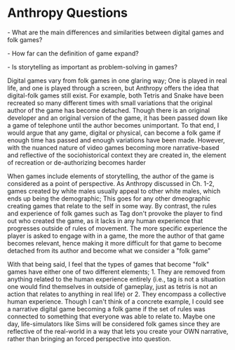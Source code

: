 # Anthropy Questions
<p> - What are the main differences and similarities between digital games and folk games?
<P> - How far can the definition of game expand?
<p> - Is storytelling as important as problem-solving in games?

<p> Digital games vary from folk games in one glaring way; One is played in real life, and one is played through a screen, but Anthropy offers the idea that digital-folk games still exist. For example, both Tetris and Snake have been recreated so many different times with small variations that the original author of the game has become detached. Though there is an original developer and an original version of the game, it has been passed down like a game of telephone until the author becomes unimportant. To that end, I would argue that any game, digital or physical, can become a folk game if enough time has passed and enough variations have been made. However, with the nuanced nature of video games becoming more narrative-based and reflective of the sociohistorical context they are created in, the element of recreation or de-authorizing becomes harder </p>
  <P> When games include elements of storytelling, the author of the game is considered as a point of perspective. As Anthropy discussed in Ch. 1-2, games created by white males usually appeal to other white males, which ends up being the demographic; This goes for any other dmeographic creating games that relate to the self in some way. By contrast, the rules and experience of folk games such as Tag don't provoke the player to find out who created the game, as it lacks in any human experience that progresses outside of rules of movement. The more specific experience the player is asked to engage with in a game, the more the author of that game becomes relevant, hence making it more difficult for that game to become detached from its author and become what we consider a "folk game"</p>
<p> With that being said, I feel that the types of games that become "folk" games have either one of two different elements; 1. They are removed from anything related to the human experience entirely (i.e., tag is not a situation one would find themselves in outside of gameplay, just as tetris is not an action that relates to anything in real life) or 2. They encompass a collective human experience. Though I can't think of a concrete example, I could see a narrative digital game becoming a folk game if the set of rules was connected to something that everyone was able to relate to. Maybe one day, life-simulators like Sims will be considered folk games since they are reflective of the real-world in a way that lets you create your OWN narrative, rather than bringing an forced perspective into question. </p>
